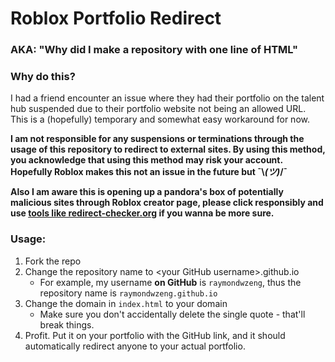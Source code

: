# Roblox Portfolio Redirect
### AKA: "Why did I make a repository with one line of HTML" 

### Why do this?
I had a friend encounter an issue where they had their portfolio on the talent hub suspended due to their portfolio website not being an allowed URL. This is a (hopefully) temporary and somewhat easy workaround for now.

**I am not responsible for any suspensions or terminations through the usage of this repository to redirect to external sites. By using this method, you acknowledge that using this method may risk your account. Hopefully Roblox makes this not an issue in the future but ¯\\_(ツ)_/¯**

**Also I am aware this is opening up a pandora's box of potentially malicious sites through Roblox creator page, please click responsibly and use [tools like redirect-checker.org](https://www.redirect-checker.org/) if you wanna be more sure.**

### Usage:
1. Fork the repo
2. Change the repository name to \<your GitHub username>.github.io
    - For example, my username **on GitHub** is `raymondwzeng`, thus the repository name is `raymondwzeng.github.io`
3. Change the domain in `index.html` to your domain
    - Make sure you don't accidentally delete the single quote - that'll break things.
4. Profit. Put it on your portfolio with the GitHub link, and it should automatically redirect anyone to your actual portfolio.

